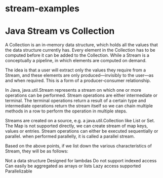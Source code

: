 # stream-examples

# Java Stream vs Collection
A Collection is an in-memory data structure, which holds all the values that the data structure currently has. Every element in the Collection has to be computed before it can be added to the Collection. While a Stream is a conceptually a pipeline, in which elements are computed on demand.

The idea is that a user will extract only the values they require from a Stream, and these elements are only produced—invisibly to the user—as and when required. This is a form of a producer-consumer relationship.

In Java, java.util.Stream represents a stream on which one or more operations can be performed. Stream operations are either intermediate or terminal. The terminal operations return a result of a certain type and intermediate operations return the stream itself so we can chain multiple methods in a row to perform the operation in multiple steps.

Streams are created on a source, e.g. a java.util.Collection like List or Set. The Map is not supported directly, we can create stream of map keys, values or entries. Stream operations can either be executed sequentially or parallel. when performed parallelly, it is called a parallel stream.

Based on the above points, if we list down the various characteristics of Stream, they will be as follows:

Not a data structure
Designed for lambdas
Do not support indexed access
Can easily be aggregated as arrays or lists
Lazy access supported
Parallelizable
